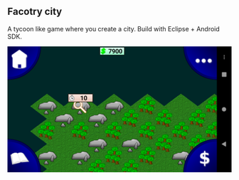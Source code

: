 ## Facotry city

A tycoon like game where you create a city.
Build with Eclipse + Android SDK.

![Screenshot](/factorycity.png)
